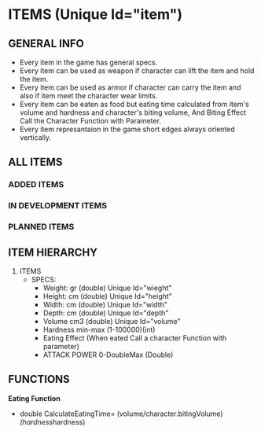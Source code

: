 # ITEMS (Unique Id="item")
## GENERAL INFO
- Every item in the game has general specs.
- Every item can be used as weapon if character can lift the item and hold the item.
- Every item can be used as armor if character can carry the item and also if item meet the character wear limits.
- Every item can be eaten as food but eating time calculated from item's volume and hardness and character's biting volume, And Biting Effect Call the Character Function with Parameter.
- Every item represantaion in the game short edges always oriented vertically.

## ALL ITEMS
### ADDED ITEMS
### IN DEVELOPMENT ITEMS
### PLANNED ITEMS

## ITEM HIERARCHY

1. ITEMS
	- SPECS:
		- Weight: gr (double) Unique Id="wieght"
		- Height: cm (double) Unique Id="height"
		- Width: cm  (double) Unique Id="width"
		- Depth: cm  (double) Unique Id="depth"
		- Volume cm3 (double) Unique Id="volume"
		- Hardness min-max (1-100000)(int)
		- Eating Effect (When eated Call a character Function with parameter)
 		- ATTACK POWER 0-DoubleMax (Double)
		

## FUNCTIONS

**Eating Function**

- double CalculateEatingTime= (volume/character.bitingVolume)*(hardness*hardness)
	
